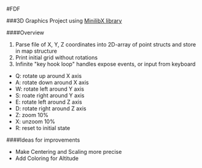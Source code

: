 #FDF

###3D Graphics Project using [MinilibX library](https://github.com/abouvier/minilibx)

####Overview
1. Parse file of X, Y, Z coordinates into 2D-array of point structs and store in
   map structure
2. Print initial grid without rotations
3. Infinite "key hook loop" handles expose events, or input from keyboard
  * Q: rotate up around X axis 
  * A: rotate down around X axis 
  * W: rotate left around Y axis
  * S: roate right around Y axis
  * E: rotate left around Z axis
  * D: rotate right around Z axis
  * Z: zoom 10%
  * X: unzoom 10%
  * R: reset to initial state

####Ideas for improvements
* Make Centering and Scaling more precise
* Add Coloring for Altitude 
